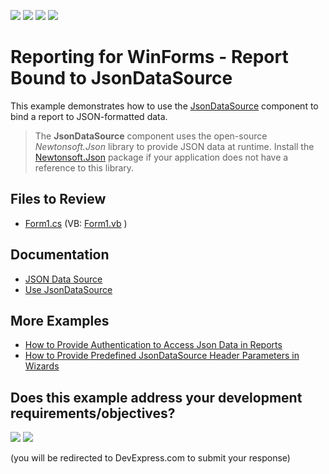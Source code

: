 <!-- default badges list -->
![](https://img.shields.io/endpoint?url=https://codecentral.devexpress.com/api/v1/VersionRange/180371599/24.2.1%2B)
[![](https://img.shields.io/badge/Open_in_DevExpress_Support_Center-FF7200?style=flat-square&logo=DevExpress&logoColor=white)](https://supportcenter.devexpress.com/ticket/details/T830429)
[![](https://img.shields.io/badge/📖_How_to_use_DevExpress_Examples-e9f6fc?style=flat-square)](https://docs.devexpress.com/GeneralInformation/403183)
[![](https://img.shields.io/badge/💬_Leave_Feedback-feecdd?style=flat-square)](#does-this-example-address-your-development-requirementsobjectives)
<!-- default badges end -->
# Reporting for WinForms - Report Bound to JsonDataSource

This example demonstrates how to use the [JsonDataSource](https://docs.devexpress.com/CoreLibraries/DevExpress.DataAccess.Json.JsonDataSource) component to bind a report to JSON-formatted data. 

> The **JsonDataSource** component uses the open-source *Newtonsoft.Json* library to provide JSON data at runtime. Install the [Newtonsoft.Json](https://www.nuget.org/packages/Newtonsoft.Json) package if your application does not have a reference to this library.

## Files to Review

- [Form1.cs](CS/Form1.cs) (VB: [Form1.vb](VB/Form1.vb) )

## Documentation

- [JSON Data Source](https://docs.devexpress.com/XtraReports/400377)
- [Use JsonDataSource](https://docs.devexpress.com/CoreLibraries/403659/devexpress-data-library/data-sources/use-json-data-source)

## More Examples

- [How to Provide Authentication to Access Json Data in Reports](https://github.com/DevExpress-Examples/Reporting-Provide-Authentication-to-Access-JSON-Data)
- [How to Provide Predefined JsonDataSource Header Parameters in Wizards](https://github.com/DevExpress-Examples/Reporting-Provide-Predefined-JsonDataSource-Header-Parameters-In-Wizard)
<!-- feedback -->
## Does this example address your development requirements/objectives?

[<img src="https://www.devexpress.com/support/examples/i/yes-button.svg"/>](https://www.devexpress.com/support/examples/survey.xml?utm_source=github&utm_campaign=reporting-winforms-create-report-bound-to-json-data-source&~~~was_helpful=yes) [<img src="https://www.devexpress.com/support/examples/i/no-button.svg"/>](https://www.devexpress.com/support/examples/survey.xml?utm_source=github&utm_campaign=reporting-winforms-create-report-bound-to-json-data-source&~~~was_helpful=no)

(you will be redirected to DevExpress.com to submit your response)
<!-- feedback end -->
